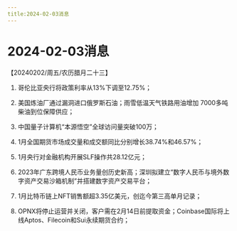 ```yaml
---
title:2024-02-03消息
---
```

# 2024-02-03消息
【20240202/周五/农历腊月二十三】

1. 哥伦比亚央行将政策利率从13%下调至12.75%；

2. 美国炼油厂通过漏洞进口俄罗斯石油；雨雪低温天气铁路用油增加 7000多吨柴油到位保障供应；

3. 中国量子计算机“本源悟空”全球访问量突破100万；

4. 1月全国期货市场成交量和成交额同比分别增长38.74%和46.57%；

5. 1月央行对金融机构开展SLF操作共28.12亿元；

6. 2023年广东跨境人民币业务量创历史新高；深圳拟建立“数字人民币与境外数字资产交易沙箱机制”并搭建数字资产交易平台；

7. 1月比特币链上NFT销售额超3.35亿美元，创迄今第三高单月记录；

8. OPNX将停止运营并关闭，客户需在2月14日前提取资金；Coinbase国际将上线Aptos、Filecoin和Sui永续期货合约；